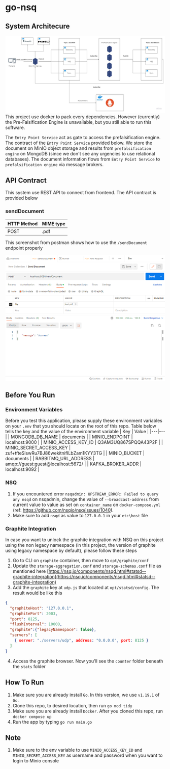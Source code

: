 # go-nsq

## System Architecure
![assets\system_architecture.jpg](assets/system_architecture.jpg)
This project use docker to pack every dependencies. However (currently) the Pre-Falsification Engine is unavailable, but you still able to run this software.

The `Entry Point Service` act as gate to access the prefalsification engine. The contract of the `Entry Point Service` provided below. We store the document on MinIO object storage and results from `prefalsification engine` on MongoDB (since we don't see any urgencies to use relational databases). The document information flows from `Entry Point Service` to `prefalsification engine` via message brokers.

## API Contract
This system use REST API to connect from frontend. The API contract is provided below

### **sendDocument**
| HTTP Method  | MIME type  |
|---|---|
| POST   | .pdf  |

This screenshot from postman shows how to use the `/sendDocument` endpoint properly

![assets\success_request.png](assets/success_request.png)

## Before You Run
### Environment Variables
Before you test this application, please supply these environment variables on your `.env` that you should locate on the root of this repo. Table below tells the key and the value of the environment variable
| Key  | Value  |
|---|---|
| MONGODB_DB_NAME   | documents  |
| MINIO_ENDPOINT   | localhost:9000  |
| MINIO_ACCESS_KEY_ID   | Q3AM3UQ867SPQQA43P2F  |
| MINIO_SECRET_ACCESS_KEY   | zuf+tfteSlswRu7BJ86wekitnifILbZam1KYY3TG  |
| MINIO_BUCKET   | documents  |
| RABBITMQ_URL_ADDRESS   | amqp://guest:guest@localhost:5672/  |
| KAFKA_BROKER_ADDR   | localhost:9092  |
### NSQ
1. If you encountered error `nsqadmin: UPSTREAM_ERROR: Failed to query any nsqd` on nsqadmin, change the value of `--broadcast-address` from current value to value as set on `container_name` on `docker-compose.yml` (ref: https://github.com/nsqio/nsq/issues/1040).
2. Make sure to add `nsqd` as value to `127.0.0.1` in your `etc\host` file
### Graphite Integration
In case you want to unlock the graphite integration with NSQ on this project using the non legacy namespace (in this project, the version of graphite using legacy namespace by default), please follow these steps
1. Go to CLI on `graphite` container, then move to `opt/graphite/conf`
2. Update the `storage-aggregation.conf` and `storage-schemas.conf` file as mentioned here [https://nsq.io/components/nsqd.html#statsd--graphite-integration](https://nsq.io/components/nsqd.html#statsd--graphite-integration)
3. Add the `graphite` key at `udp.js` that located at `opt/statsd/config`. The result would be like this
```json
{
  "graphiteHost": "127.0.0.1",
  "graphitePort": 2003,
  "port": 8125,
  "flushInterval": 10000,
  "graphite":{"legacyNamespace": false},
  "servers": [
    { server: "./servers/udp", address: "0.0.0.0", port: 8125 }
  ]
}
```
4. Access the graphite browser. Now you'll see the `counter` folder beneath the `stats` folder

## How To Run
1. Make sure you are already install `Go`. In this version, we use `v1.19.1` of `Go`.
2. Clone this repo, to desired location, then run `go mod tidy`
3. Make sure you are already install `Docker`. After you cloned this repo, run `docker compose up`
4. Run the app by typing `go run main.go`

## Note
1. Make sure to the env variable to use `MINIO_ACCESS_KEY_ID` and `MINIO_SECRET_ACCESS_KEY` as username and password when you want to login to Minio console

